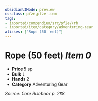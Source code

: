```yaml
---
obsidianUIMode: preview
cssclass: pf2e,pf2e-item
tags:
- imported/compendium/src/pf2e/crb
- imported/item/category/adventuring-gear
aliases: ["Rope (50 feet)"]
---
```

# Rope (50 feet) *Item 0*  

- **Price** 5 sp
- **Bulk** L
- **Hands** 2
- **Category** Adventuring Gear



*Source: Core Rulebook p. 288*